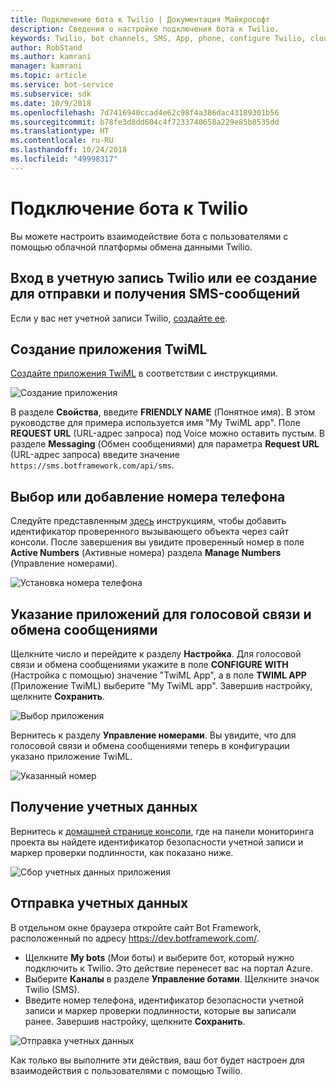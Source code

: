 ```yaml
---
title: Подключение бота к Twilio | Документация Майкрософт
description: Сведения о настройке подключения бота к Twilio.
keywords: Twilio, bot channels, SMS, App, phone, configure Twilio, cloud communication, text
author: RobStand
ms.author: kamrani
manager: kamrani
ms.topic: article
ms.service: bot-service
ms.subservice: sdk
ms.date: 10/9/2018
ms.openlocfilehash: 7d7416940ccad4e62c98f4a386dac43189301b56
ms.sourcegitcommit: b78fe3d8dd604c4f7233740658a229e85b8535dd
ms.translationtype: HT
ms.contentlocale: ru-RU
ms.lasthandoff: 10/24/2018
ms.locfileid: "49998317"
---
```

# <a name="connect-a-bot-to-twilio"></a>Подключение бота к Twilio

Вы можете настроить взаимодействие бота с пользователями с помощью облачной платформы обмена данными Twilio.

## <a name="log-in-to-or-create-a-twilio-account-for-sending-and-receiving-sms-messages"></a>Вход в учетную запись Twilio или ее создание для отправки и получения SMS-сообщений

Если у вас нет учетной записи Twilio, <a href="https://www.twilio.com/try-twilio" target="_blank">создайте ее</a>.

## <a name="create-a-twiml-application"></a>Создание приложения TwiML

<a href="https://support.twilio.com/hc/en-us/articles/223180928-How-Do-I-Create-a-TwiML-App-" target="_blank">Создайте приложения TwiML</a> в соответствии с инструкциями.

![Создание приложения](~/media/channels/twi-StepTwiml.png)

В разделе **Свойства**, введите **FRIENDLY NAME** (Понятное имя). В этом руководстве для примера используется имя "My TwiML app". Поле **REQUEST URL** (URL-адрес запроса) под Voice можно оставить пустым. В разделе **Messaging** (Обмен сообщениями) для параметра **Request URL** (URL-адрес запроса) введите значение `https://sms.botframework.com/api/sms`.

## <a name="select-or-add-a-phone-number"></a>Выбор или добавление номера телефона

Следуйте представленным <a href = "https://support.twilio.com/hc/en-us/articles/223180048-Adding-a-Verified-Phone-Number-or-Caller-ID-with-Twilio" target="_blank">здесь</a> инструкциям, чтобы добавить идентификатор проверенного вызывающего объекта через сайт консоли. После завершения вы увидите проверенный номер в поле **Active Numbers** (Активные номера) раздела **Manage Numbers** (Управление номерами).

![Установка номера телефона](~/media/channels/twi-StepPhone.png)

## <a name="specify-application-to-use-for-voice-and-messaging"></a>Указание приложений для голосовой связи и обмена сообщениями

Щелкните число и перейдите к разделу **Настройка**. Для голосовой связи и обмена сообщениями укажите в поле **CONFIGURE WITH** (Настройка с помощью) значение "TwiML App", а в поле **TWIML APP** (Приложение TwiML) выберите "My TwiML app". Завершив настройку, щелкните **Сохранить**.

![Выбор приложения](~/media/channels/twi-StepPhone2.png)

Вернитесь к разделу **Управление номерами**. Вы увидите, что для голосовой связи и обмена сообщениями теперь в конфигурации указано приложение TwiML.

![Указанный номер](~/media/channels/twi-StepPhone3.png)


## <a name="gather-credentials"></a>Получение учетных данных

Вернитесь к [домашней странице консоли](https://www.twilio.com/console/), где на панели мониторинга проекта вы найдете идентификатор безопасности учетной записи и маркер проверки подлинности, как показано ниже.

![Сбор учетных данных приложения](~/media/channels/twi-StepAuth.png)

## <a name="submit-credentials"></a>Отправка учетных данных

В отдельном окне браузера откройте сайт Bot Framework, расположенный по адресу https://dev.botframework.com/. 

- Щелкните **My bots** (Мои боты) и выберите бот, который нужно подключить к Twilio. Это действие перенесет вас на портал Azure.
- Выберите **Каналы** в разделе **Управление ботами**. Щелкните значок Twilio (SMS).
- Введите номер телефона, идентификатор безопасности учетной записи и маркер проверки подлинности, которые вы записали ранее. Завершив настройку, щелкните **Сохранить**.

![Отправка учетных данных](~/media/channels/twi-StepSubmit.png)

Как только вы выполните эти действия, ваш бот будет настроен для взаимодействия с пользователями с помощью Twilio.